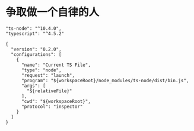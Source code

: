 <!--
 * @Author: yu li
 * @Date: 2021-11-21 12:53:20
 * @LastEditors: yu li
 * @LastEditTime: 2021-12-11 23:47:44
 * @FilePath: /learn-ts/README.md
 * @Description: 文件描述
 * @ReadMe: 产考资料，学习文献等...
-->

# 争取做一个自律的人

```package
"ts-node": "^10.4.0",
"typescript": "^4.5.2"
```

```launch
{
  "version": "0.2.0",
  "configurations": [
    {
      "name": "Current TS File",
      "type": "node",
      "request": "launch",
      "program": "${workspaceRoot}/node_modules/ts-node/dist/bin.js",
      "args": [
        "${relativeFile}"
      ],
      "cwd": "${workspaceRoot}",
      "protocol": "inspector"
    }
  ]
}
```

